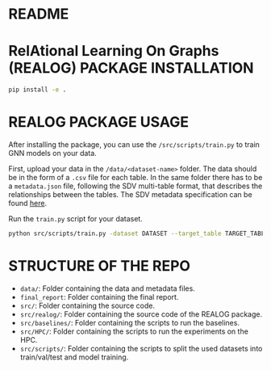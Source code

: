 # README #

# RelAtional Learning On Graphs (REALOG) PACKAGE INSTALLATION

```bash
pip install -e .
```

# REALOG PACKAGE USAGE

After installing the package, you can use the `/src/scripts/train.py` to train GNN models on your data.

First, upload your data in the `/data/<dataset-name>` folder. The data should be in the form of a `.csv` file for each table. In the same folder there has to be a `metadata.json` file, following the SDV multi-table format, that describes the relationships between the tables. The SDV metadata specification can be found [here](https://docs.sdv.dev/sdv/reference/metadata-spec/multi-table-metadata-json).

Run the `train.py` script for your dataset.

```bash
python src/scripts/train.py -dataset DATASET --target_table TARGET_TABLE --target_column TARGET_COLUMN --task PREDICTION_TASK
```
# STRUCTURE OF THE REPO

- `data/`: Folder containing the data and metadata files.
- `final_report`: Folder containing the final report.
- `src/`: Folder containing the source code.
- `src/realog/`: Folder containing the source code of the REALOG package.
- `src/baselines/`: Folder containing the scripts to run the baselines.
- `src/HPC/`: Folder containing the scripts to run the experiments on the HPC.
- `src/scripts/`: Folder containing the scripts to split the used datasets into train/val/test and model training.
